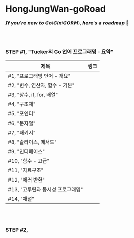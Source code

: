 # HongJungWan-goRoad
𝙄𝙛 𝙮𝙤𝙪'𝙧𝙚 𝙣𝙚𝙬 𝙩𝙤 𝙂𝙤(𝙂𝙞𝙣/𝙂𝙊𝙍𝙈), 𝙝𝙚𝙧𝙚'𝙨 𝙖 𝙧𝙤𝙖𝙙𝙢𝙖𝙥 🛫

<br><br>

### STEP #1, "Tucker의 Go 언어 프로그래밍 - 요약"

| 제목                   | 링크  |
|----------------------|-----|
| #1, "프로그래밍 언어 - 개요"    | |
| #2, "변수, 연산자, 함수 - 기본" | |
| #3, "상수, if, for, 배열"  | |
| #4, "구조체"              | |
| #5, "포인터"              | |
| #6, "문자열"              | |
| #7, "패키지"              | |
| #8, "슬라이스, 메서드"        | |
| #9, "인터페이스"            | |
| #10, "함수 - 고급"         | |
| #11, "자료구조"            | |
| #12, "에러 반환"           | |
| #13, "고루틴과 동시성 프로그래밍"  | |
| #14, "채널"              | |

<br><br>

### STEP #2,